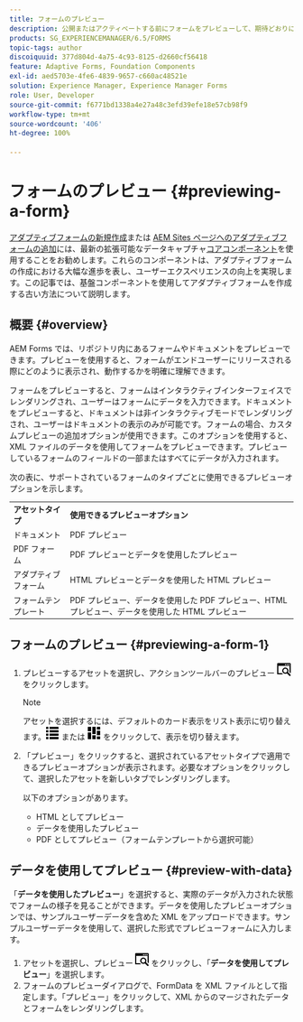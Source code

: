 ```yaml
---
title: フォームのプレビュー
description: 公開またはアクティベートする前にフォームをプレビューして、期待どおりになっていることを確認します。プレビューのオプションは、サポートされているフォームタイプにより異なる場合があります。
products: SG_EXPERIENCEMANAGER/6.5/FORMS
topic-tags: author
discoiquuid: 377d804d-4a75-4c93-8125-d2660cf56418
feature: Adaptive Forms, Foundation Components
exl-id: aed5703e-4fe6-4839-9657-c660ac48521e
solution: Experience Manager, Experience Manager Forms
role: User, Developer
source-git-commit: f6771bd1338a4e27a48c3efd39efe18e57cb98f9
workflow-type: tm+mt
source-wordcount: '406'
ht-degree: 100%

---
```


# フォームのプレビュー {#previewing-a-form}

<span class="preview">[アダプティブフォームの新規作成](/help/forms/using/create-an-adaptive-form-core-components.md)または [AEM Sites ページへのアダプティブフォームの追加](/help/forms/using/create-or-add-an-adaptive-form-to-aem-sites-page.md)には、最新の拡張可能なデータキャプチャ[コアコンポーネント](https://experienceleague.adobe.com/docs/experience-manager-core-components/using/adaptive-forms/introduction.html?lang=ja)を使用することをお勧めします。これらのコンポーネントは、アダプティブフォームの作成における大幅な進歩を表し、ユーザーエクスペリエンスの向上を実現します。この記事では、基盤コンポーネントを使用してアダプティブフォームを作成する古い方法について説明します。</span>

## 概要 {#overview}

AEM Forms では、リポジトリ内にあるフォームやドキュメントをプレビューできます。プレビューを使用すると、フォームがエンドユーザーにリリースされる際にどのように表示され、動作するかを明確に理解できます。

フォームをプレビューすると、フォームはインタラクティブインターフェイスでレンダリングされ、ユーザーはフォームにデータを入力できます。ドキュメントをプレビューすると、ドキュメントは非インタラクティブモードでレンダリングされ、ユーザーはドキュメントの表示のみが可能です。フォームの場合、カスタムプレビューの追加オプションが使用できます。このオプションを使用すると、XML ファイルのデータを使用してフォームをプレビューできます。プレビューしているフォームのフィールドの一部またはすべてにデータが入力されます。

次の表に、サポートされているフォームのタイプごとに使用できるプレビューオプションを示します。

<table>
 <tbody>
  <tr>
   <td><strong>アセットタイプ</strong><br /> </td>
   <td><strong>使用できるプレビューオプション</strong><br /> </td>
  </tr>
  <tr>
   <td>ドキュメント</td>
   <td>PDF プレビュー</td>
  </tr>
  <tr>
   <td>PDF フォーム</td>
   <td>PDF プレビューとデータを使用したプレビュー<br /> </td>
  </tr>
  <tr>
   <td>アダプティブフォーム</td>
   <td>HTML プレビューとデータを使用した HTML プレビュー</td>
  </tr>
  <tr>
   <td>フォームテンプレート</td>
   <td>PDF プレビュー、データを使用した PDF プレビュー、HTML プレビュー、データを使用した HTML プレビュー<br /> </td>
  </tr>
 </tbody>
</table>

## フォームのプレビュー {#previewing-a-form-1}

1. プレビューするアセットを選択し、アクションツールバーのプレビュー ![aem6forms_preview](assets/aem6forms_preview.png) をクリックします。

   >[!NOTE]
   >
   >アセットを選択するには、デフォルトのカード表示をリスト表示に切り替えます。![aem6forms_viewlist](assets/aem6forms_viewlist.png) または ![aem6forms_viewcard](assets/aem6forms_viewcard.png) をクリックして、表示を切り替えます。

1. 「プレビュー」をクリックすると、選択されているアセットタイプで適用できるプレビューオプションが表示されます。必要なオプションをクリックして、選択したアセットを新しいタブでレンダリングします。

   以下のオプションがあります。

   * HTML としてプレビュー
   * データを使用したプレビュー
   * PDF としてプレビュー（フォームテンプレートから選択可能）

## データを使用してプレビュー {#preview-with-data}

「**データを使用したプレビュー**」を選択すると、実際のデータが入力された状態でフォームの様子を見ることができます。データを使用したプレビューオプションでは、サンプルユーザーデータを含めた XML をアップロードできます。サンプルユーザーデータを使用して、選択した形式でプレビューフォームに入力します。

1. アセットを選択し、プレビュー ![aem6forms_preview](assets/aem6forms_preview.png) をクリックし、「**データを使用してプレビュー**」を選択します。
1. フォームのプレビューダイアログで、FormData を XML ファイルとして指定します。「プレビュー」をクリックして、XML からのマージされたデータとフォームをレンダリングします。
